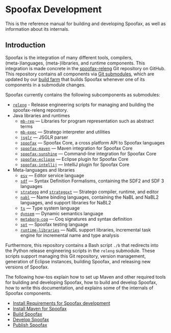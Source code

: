 # Spoofax Development
This is the reference manual for building and developing Spoofax, as well as information about its internals.

## Introduction
Spoofax is the integration of many different tools, compilers, (meta-)languages, (meta-)libraries, and runtime components. This integration is made concrete in the [spoofax-releng](https://github.com/metaborg/spoofax-releng) Git repository on GitHub. This repository contains all components via [Git submodules](https://git-scm.com/book/en/v2/Git-Tools-Submodules), which are updated by our [build farm](https://buildfarm.metaborg.org/view/Spoofax/job/metaborg/job/spoofax-releng/) that builds Spoofax whenever one of its components in a submodule changes.

Spoofax currently contains the following subcomponents as submodules:

- [`releng`](https://github.com/metaborg/spoofax-deploy/) - Release engineering scripts for managing and building the spoofax-releng repostory.
- Java libraries and runtimes
    - [`mb-rep`](https://github.com/metaborg/mb-rep/) — Libraries for program representation such as abstract terms
    - [`mb-exec`](https://github.com/metaborg/mb-exec/) — Stratego interpreter and utilities
    - [`jsglr`](https://github.com/metaborg/jsglr/) — JSGLR parser
    - [`spoofax`](https://github.com/metaborg/spoofax/) — Spoofax Core, a cross platform API to Spoofax languages
    - [`spoofax-maven`](https://github.com/metaborg/spoofax-maven/) — Maven integration for Spoofax Core
    - [`spoofax-sunshine`](https://github.com/metaborg/spoofax-sunshine/) — Command-line integration for Spoofax Core
    - [`spoofax-eclipse`](https://github.com/metaborg/spoofax-eclipse/) — Eclipse plugin for Spoofax Core
    - [`spoofax-intellij`](https://github.com/metaborg/spoofax-intellij/) — IntelliJ plugin for Spoofax Core
- Meta-languages and libraries
    - [`esv`](https://github.com/metaborg/esv/) — Editor service language
    - [`sdf`](https://github.com/metaborg/sdf/) — Syntax Definition Formalisms, containing the SDF2 and SDF 3 languages
    - [`stratego`](https://github.com/metaborg/stratego/) and [`strategoxt`](https://github.com/metaborg/strategoxt/) — Stratego compiler, runtime, and editor
    - [`nabl`](https://github.com/metaborg/nabl/) — Name binding languages, containing the NaBL and NaBL2 languages, and support libraries for NaBL2
    - [`ts`](https://github.com/metaborg/ts/) — Type system language
    - [`dynsem`](https://github.com/metaborg/dynsem/) — Dynamic semantics language
    - [`metaborg-coq`](https://github.com/metaborg/metaborg-coq/) — Coq signatures and syntax definition
    - [`spt`](https://github.com/metaborg/spt/) — Spoofax testing language
    - [`runtime-libraries`](https://github.com/metaborg/runtime-libraries/) — NaBL support libraries, incremental task engine for incremental name and type analysis

Furthermore, this repository contains a Bash script `./b` that redirects into the Python release engineering scripts in the `releng` submodule. These scripts support managing this Git repository, version management, generation of Eclipse instances, building Spoofax, and releasing new versions of Spoofax.

The following how-tos explain how to set up Maven and other required tools for building and developing Spoofax, how to build and develop Spoofax, how to write this documentation, and explains some of the internals of Spoofax components.

- [Install Requirements for Spoofax development](./spoofax-dev-requirements.md)
- [Install Maven for Spoofax](./setup-maven-for-spoofax-dev.md)
- [Build Spoofax](./build-spoofax.md)
- [Develop Spoofax](./develop-spoofax.md)
- [Publish Spoofax](./publish-spoofax.md)
